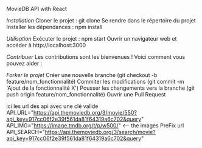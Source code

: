 MovieDB API with React

*Installation*
Cloner le projet : git clone 
Se rendre dans le répertoire du projet
Installer les dépendances : npm install

*Utilisation*
Exécuter le projet : npm start
Ouvrir un navigateur web et accéder à http://localhost:3000

*Contribuer*
Les contributions sont les bienvenues ! Voici comment vous pouvez aider :

*Forker le projet*
Créer une nouvelle branche (git checkout -b feature/nom_fonctionnalité)
Commiter les modifications (git commit -m 'Ajout de la fonctionnalité X')
Pousser les changements vers la branche (git push origin feature/nom_fonctionnalité)
Ouvrir une Pull Request

ici les url des api avec une clé valide
API_URL="https://api.themoviedb.org/3/movie/550?api_key=917cc06f2e39f561da81f64319a6c702&query"
API_IMG="https://image.tmdb.org/t/p/w500/" <-- the images PreFix url
API_SEARCH="https://api.themoviedb.org/3/search/movie?api_key=917cc06f2e39f561da81f64319a6c702&query"
